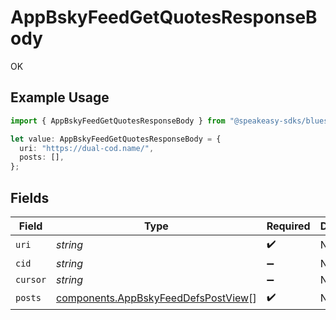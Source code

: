 # AppBskyFeedGetQuotesResponseBody

OK

## Example Usage

```typescript
import { AppBskyFeedGetQuotesResponseBody } from "@speakeasy-sdks/bluesky/models/operations";

let value: AppBskyFeedGetQuotesResponseBody = {
  uri: "https://dual-cod.name/",
  posts: [],
};
```

## Fields

| Field                                                                                      | Type                                                                                       | Required                                                                                   | Description                                                                                |
| ------------------------------------------------------------------------------------------ | ------------------------------------------------------------------------------------------ | ------------------------------------------------------------------------------------------ | ------------------------------------------------------------------------------------------ |
| `uri`                                                                                      | *string*                                                                                   | :heavy_check_mark:                                                                         | N/A                                                                                        |
| `cid`                                                                                      | *string*                                                                                   | :heavy_minus_sign:                                                                         | N/A                                                                                        |
| `cursor`                                                                                   | *string*                                                                                   | :heavy_minus_sign:                                                                         | N/A                                                                                        |
| `posts`                                                                                    | [components.AppBskyFeedDefsPostView](../../models/components/appbskyfeeddefspostview.md)[] | :heavy_check_mark:                                                                         | N/A                                                                                        |